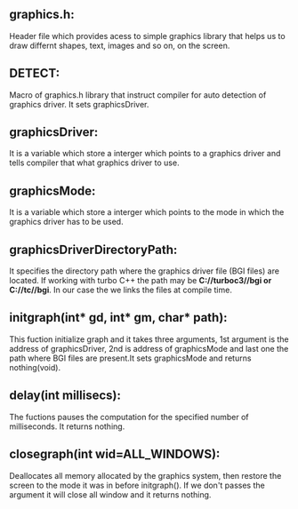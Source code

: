 ## graphics.h:
Header file which provides acess to simple graphics library that helps us to draw differnt shapes, text, images and so on, on the screen.

## DETECT:
Macro of graphics.h library that instruct compiler for auto detection of graphics driver. It sets graphicsDriver.

## graphicsDriver:
It is a variable which store a interger which points to a graphics driver and tells compiler  that what graphics driver to use.

## graphicsMode:
It is a variable which store a interger which points to the mode in which the graphics driver has to be used.

## graphicsDriverDirectoryPath:
It specifies the directory path where the graphics driver file (BGI files) are located. If working with turbo C++ the path may be __C://turboc3//bgi or C://tc//bgi__. In our case the we links the files at compile time.

## initgraph(int* gd, int* gm, char* path):
This fuction initialize graph and it takes three arguments, 1st argument is the address of graphicsDriver, 2nd is address of graphicsMode and last one the path where BGI files are present.It sets graphicsMode and  returns nothing(void).

## delay(int millisecs):
The fuctions pauses the computation for the specified number of milliseconds. It returns nothing.

## closegraph(int wid=ALL_WINDOWS):
Deallocates all memory allocated by the graphics system, then restore the screen to the mode it was in before initgraph(). If we don't passes the argument it will close all window and it returns nothing.
